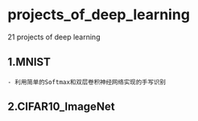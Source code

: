 # projects_of_deep_learning
21 projects of deep learning

## 1.MNIST
    
    - 利用简单的Softmax和双层卷积神经网络实现的手写识别

## 2.CIFAR10_ImageNet

